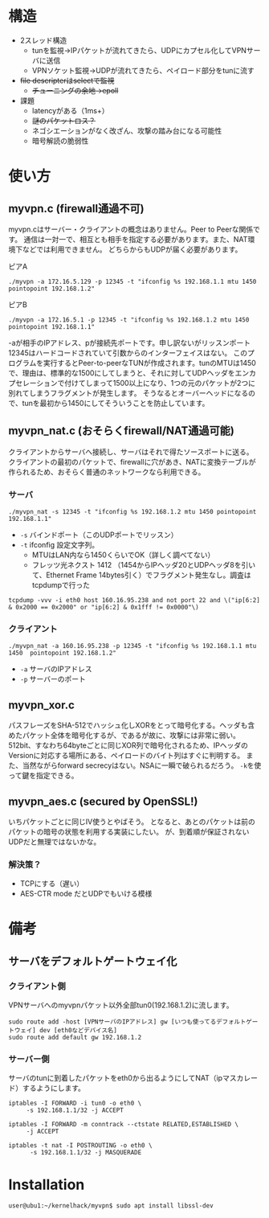 # 構造
* 2スレッド構造
  * tunを監視→IPパケットが流れてきたら、UDPにカプセル化してVPNサーバに送信
  * VPNソケット監視→UDPが流れてきたら、ペイロード部分をtunに流す
* ~~file descripterはselectで監視~~
  * ~~チューニングの余地→epoll~~
* 課題
  * latencyがある（1ms+）
  * ~~謎のパケットロス？~~
  * ネゴシエーションがなく改ざん、攻撃の踏み台になる可能性
  * 暗号解読の脆弱性
  
# 使い方
## myvpn.c (firewall通過不可)
myvpn.cはサーバー・クライアントの概念はありません。Peer to Peerな関係です。
通信は一対一で、相互とも相手を指定する必要があります。また、NAT環境下などでは利用できません。
どちらからもUDPが届く必要があります。


ピアA
```
./myvpn -a 172.16.5.129 -p 12345 -t "ifconfig %s 192.168.1.1 mtu 1450  pointopoint 192.168.1.2"
```
ピアB
```
./myvpn -a 172.16.5.1 -p 12345 -t "ifconfig %s 192.168.1.2 mtu 1450 pointopoint 192.168.1.1" 
```

-aが相手のIPアドレス、pが接続先ポートです。申し訳ないがリッスンポート12345はハードコードされていて引数からのインターフェイスはない。
このプログラムを実行するとPeer-to-peerなTUNが作成されます。tunのMTUは1450で、理由は、標準的な1500にしてしまうと、それに対してUDPヘッダをエンカプセレーションで付けてしまって1500以上になり、1つの元のパケットが2つに別れてしまうフラグメントが発生します。
そうなるとオーバーヘッドになるので、tunを最初から1450にしてそういうことを防止しています。

## myvpn\_nat.c (おそらくfirewall/NAT通過可能)
クライアントからサーバへ接続し、サーバはそれで得たソースポートに送る。
クライアントの最初のパケットで、firewallに穴があき、NATに変換テーブルが作られるため、おそらく普通のネットワークなら利用できる。
### サーバ
```
./myvpn_nat -s 12345 -t "ifconfig %s 192.168.1.2 mtu 1450 pointopoint 192.168.1.1"
```
* `-s` バインドポート（このUDPポートでリッスン）
* `-t` ifconfig 設定文字列。
  * MTUはLAN内なら1450くらいでOK（詳しく調べてない）
  * フレッツ光ネクスト 1412 （1454からIPヘッダ20とUDPヘッダ8を引いて、Ethernet Frame 14bytes引く）でフラグメント発生なし。調査はtcpdumpで行った
```
tcpdump -vvv -i eth0 host 160.16.95.238 and not port 22 and \("ip[6:2] & 0x2000 == 0x2000" or "ip[6:2] & 0x1fff != 0x0000"\)
```
### クライアント
```
./myvpn_nat -a 160.16.95.238 -p 12345 -t "ifconfig %s 192.168.1.1 mtu 1450  pointopoint 192.168.1.2"
```
* `-a` サーバのIPアドレス
* `-p` サーバーのポート

## myvpn\_xor.c
パスフレーズをSHA-512でハッシュ化しXORをとって暗号化する。ヘッダも含めたパケット全体を暗号化するが、であるが故に、攻撃には非常に弱い。
512bit、すなわち64byteごとに同じXOR列で暗号化されるため、IPヘッダのVersionに対応する場所にある、ペイロードのバイト列はすぐに判明する。
また、当然ながらforward secrecyはない。NSAに一瞬で破られるだろう。
`-k`を使って鍵を指定できる。

## myvpn\_aes.c (secured by OpenSSL!)
いちパケットごとに同じIV使うとやばそう。
となると、あとのパケットは前のパケットの暗号の状態を利用する実装にしたい。
が、到着順が保証されないUDPだと無理ではないかな。
### 解決策？
 * TCPにする（遅い）
 * AES-CTR mode だとUDPでもいける模様

# 備考
## サーバをデフォルトゲートウェイ化
### クライアント側
VPNサーバへのmyvpnパケット以外全部tun0(192.168.1.2)に流します。

```
sudo route add -host [VPNサーバのIPアドレス] gw [いつも使ってるデフォルトゲートウェイ] dev [eth0などデバイス名]
sudo route add default gw 192.168.1.2
```

### サーバー側
サーバのtunに到着したパケットをeth0から出るようにしてNAT（ipマスカレード）するようにします。

```
iptables -I FORWARD -i tun0 -o eth0 \
     -s 192.168.1.1/32 -j ACCEPT

iptables -I FORWARD -m conntrack --ctstate RELATED,ESTABLISHED \
     -j ACCEPT

iptables -t nat -I POSTROUTING -o eth0 \
      -s 192.168.1.1/32 -j MASQUERADE
```

# Installation
```
user@ubu1:~/kernelhack/myvpn$ sudo apt install libssl-dev
```
 
